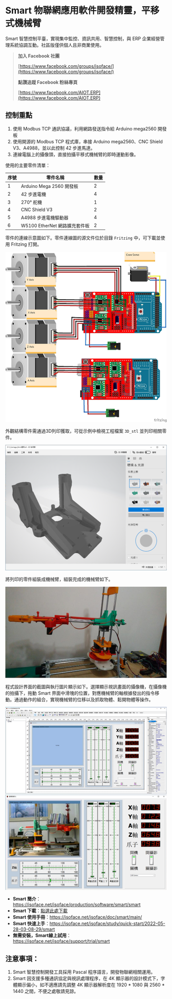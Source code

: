 # Smart 物聯網應用軟件開發精靈，平移式機械臂

Smart 智慧控制平臺，實現集中監控、資訊共用、智慧控制，與 ERP 企業經營管理系統協調互動。社區版僅供個人且非商業使用。

> **加入 Facebook 社團**
>
> [https://www.facebook.com/groups/isoface/](https://www.facebook.com/groups/isoface/)
> 
> **點讚追蹤 Facebook 粉絲專頁**
> 
> [https://www.facebook.com/AIOT.ERP](https://www.facebook.com/AIOT.ERP)

## 控制重點
1. 使用 Modbus TCP 通訊協議，利用網路發送指令給 Arduino mega2560 開發板
2. 使用開源的 Modbus TCP 程式庫，串接 Arduino mega2560、CNC Shield V3、A4988，並以此控制 42 步進馬達。
3. 連線電腦上的攝像頭，直接拍攝平移式機械臂的即時運動影像。

使用的主要零件清單：

|序號|零件名稱|數量|
|---|---|---|
|1|Arduino Mega 2560 開發板|2|
|2| 42 步進電機|4|
|3|270° 舵機|1|
|4| CNC Shield V3|2|
|5| A4988 步進電機驅動器|4|
|6| W5100 EtherNet 網路擴充套件板|2|

零件的連線示意圖如下。零件連線圖的源文件位於目錄 `Fritzing` 中，可下載並使用 Fritzing 打開。

![](images/292804438_3278212355749938_932745124379334336_n.jpg)

外觀結構零件需通過3D列印獲取，可從示例中檢視工程檔案 `3D_stl` 並列印相關零件。

![](images/20220901144817.png)

將列印的零件組裝成機械臂，組裝完成的機械臂如下。

![](images/20220901150922.jpg)

程式設計界面的截圖與執行圖片顯示如下。選擇顯示視訊畫面的攝像機，在攝像機的拍攝下，拖動 Smart 界面中滑塊的位置，對應機械臂的軸根據發出的指令移動。通過動作的組合，實現機械臂的位移以及抓取物體、鬆開物體等操作。

![](images/20220901145247.png)
![](images/20220901145547.png)

* **Smart 簡介**：https://isoface.net/isoface/production/software/smart/smart
* **Smart 下載**：[點選此處下載](https://github.com/isoface-iot/Smart/releases/latest)
* **Smart 使用手冊**：https://isoface.net/isoface/doc/smart/main/
* **Smart 快速上手**：https://isoface.net/isoface/study/quick-start/2022-05-28-03-08-29/smart
* **無需安裝，Smart線上試用**：https://isoface.net/isoface/support/trial/smart

## 注意事項：
1. Smart 智慧控制開發工具採用 Pascal 程序語言，開發物聯網相關運用。
2. Smart 因支援多種通訊協定與視訊處理程序，在 4K 顯示器的設計模式下，字體顯示偏小，如不適應請先調整 4K 顯示器解析度在 1920 * 1080 與 2560 * 1440 之間，不便之處敬請見諒。